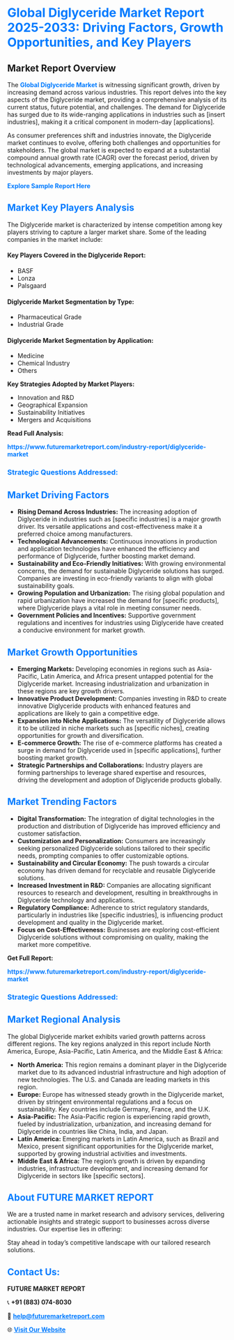 <h1 style="color: #007BFF;">Global Diglyceride Market Report 2025-2033: Driving Factors, Growth Opportunities, and Key Players</h1>

<section id="overview">
<h2>Market Report Overview</h2>
<p>The <a href="https://www.futuremarketreport.com/industry-report/diglyceride-market" style="color: #007BFF; text-decoration: none;"><strong>Global Diglyceride Market</strong></a> is witnessing significant growth, driven by increasing demand across various industries. This report delves into the key aspects of the Diglyceride market, providing a comprehensive analysis of its current status, future potential, and challenges. The demand for Diglyceride has surged due to its wide-ranging applications in industries such as [insert industries], making it a critical component in modern-day [applications].</p>
<p>As consumer preferences shift and industries innovate, the Diglyceride market continues to evolve, offering both challenges and opportunities for stakeholders. The global market is expected to expand at a substantial compound annual growth rate (CAGR) over the forecast period, driven by technological advancements, emerging applications, and increasing investments by major players.</p>
</section>

<section id="overview">
<p><a href="https://www.futuremarketreport.com/request-sample/reportId=114499" style="color: #007BFF; text-decoration: none;"><strong>Explore Sample Report Here</strong></a></p>
</section>

<section id="key-players">
<h2 style="color: #007BFF;">Market Key Players Analysis</h2>
<p>The Diglyceride market is characterized by intense competition among key players striving to capture a larger market share. Some of the leading companies in the market include:</p>
<h4>Key Players Covered in the Diglyceride Report:</h4>
<ul><li>BASF</li><li>Lonza</li><li>Palsgaard</li></ul>
<h4>Diglyceride Market Segmentation by Type:</h4>
<ul><li>Pharmaceutical Grade</li><li>Industrial Grade</li></ul>

<h4>Diglyceride Market Segmentation by Application:</h4>
<ul><li>Medicine</li><li>Chemical Industry</li><li>Others</li></ul>
<p><strong>Key Strategies Adopted by Market Players:</strong></p>
<ul>
<li>Innovation and R&D</li>
<li>Geographical Expansion</li>
<li>Sustainability Initiatives</li>
<li>Mergers and Acquisitions</li>
</ul>
</section>

<section>
<p><strong>Read Full Analysis: </strong></p><a href="https://www.futuremarketreport.com/industry-report/diglyceride-market" style="color: #007BFF; text-decoration: none;"><strong>https://www.futuremarketreport.com/industry-report/diglyceride-market</strong></a>
<h3 style="color: #007BFF;">Strategic Questions Addressed:</h3>
</section>

<section id="driving-factors">
<h2 style="color: #007BFF;">Market Driving Factors</h2>
<ul>
<li><strong>Rising Demand Across Industries:</strong> The increasing adoption of Diglyceride in industries such as [specific industries] is a major growth driver. Its versatile applications and cost-effectiveness make it a preferred choice among manufacturers.</li>
<li><strong>Technological Advancements:</strong> Continuous innovations in production and application technologies have enhanced the efficiency and performance of Diglyceride, further boosting market demand.</li>
<li><strong>Sustainability and Eco-Friendly Initiatives:</strong> With growing environmental concerns, the demand for sustainable Diglyceride solutions has surged. Companies are investing in eco-friendly variants to align with global sustainability goals.</li>
<li><strong>Growing Population and Urbanization:</strong> The rising global population and rapid urbanization have increased the demand for [specific products], where Diglyceride plays a vital role in meeting consumer needs.</li>
<li><strong>Government Policies and Incentives:</strong> Supportive government regulations and incentives for industries using Diglyceride have created a conducive environment for market growth.</li>
</ul>
</section>

<section id="growth-opportunities">
<h2 style="color: #007BFF;">Market Growth Opportunities</h2>
<ul>
<li><strong>Emerging Markets:</strong> Developing economies in regions such as Asia-Pacific, Latin America, and Africa present untapped potential for the Diglyceride market. Increasing industrialization and urbanization in these regions are key growth drivers.</li>
<li><strong>Innovative Product Development:</strong> Companies investing in R&D to create innovative Diglyceride products with enhanced features and applications are likely to gain a competitive edge.</li>
<li><strong>Expansion into Niche Applications:</strong> The versatility of Diglyceride allows it to be utilized in niche markets such as [specific niches], creating opportunities for growth and diversification.</li>
<li><strong>E-commerce Growth:</strong> The rise of e-commerce platforms has created a surge in demand for Diglyceride used in [specific applications], further boosting market growth.</li>
<li><strong>Strategic Partnerships and Collaborations:</strong> Industry players are forming partnerships to leverage shared expertise and resources, driving the development and adoption of Diglyceride products globally.</li>
</ul>
</section>

<section id="trending-factors">
<h2 style="color: #007BFF;">Market Trending Factors</h2>
<ul>
<li><strong>Digital Transformation:</strong> The integration of digital technologies in the production and distribution of Diglyceride has improved efficiency and customer satisfaction.</li>
<li><strong>Customization and Personalization:</strong> Consumers are increasingly seeking personalized Diglyceride solutions tailored to their specific needs, prompting companies to offer customizable options.</li>
<li><strong>Sustainability and Circular Economy:</strong> The push towards a circular economy has driven demand for recyclable and reusable Diglyceride solutions.</li>
<li><strong>Increased Investment in R&D:</strong> Companies are allocating significant resources to research and development, resulting in breakthroughs in Diglyceride technology and applications.</li>
<li><strong>Regulatory Compliance:</strong> Adherence to strict regulatory standards, particularly in industries like [specific industries], is influencing product development and quality in the Diglyceride market.</li>
<li><strong>Focus on Cost-Effectiveness:</strong> Businesses are exploring cost-efficient Diglyceride solutions without compromising on quality, making the market more competitive.</li>
</ul>
</section>

<section>
<p><strong>Get Full Report: </strong></p><a href="https://www.futuremarketreport.com/industry-report/diglyceride-market" style="color: #007BFF; text-decoration: none;"><strong>https://www.futuremarketreport.com/industry-report/diglyceride-market</strong></a>
<h3 style="color: #007BFF;">Strategic Questions Addressed:</h3>
</section>


<section id="regional-analysis">
<h2 style="color: #007BFF;">Market Regional Analysis</h2>
<p>The global Diglyceride market exhibits varied growth patterns across different regions. The key regions analyzed in this report include North America, Europe, Asia-Pacific, Latin America, and the Middle East & Africa:</p>
<ul>
<li><strong>North America:</strong> This region remains a dominant player in the Diglyceride market due to its advanced industrial infrastructure and high adoption of new technologies. The U.S. and Canada are leading markets in this region.</li>
<li><strong>Europe:</strong> Europe has witnessed steady growth in the Diglyceride market, driven by stringent environmental regulations and a focus on sustainability. Key countries include Germany, France, and the U.K.</li>
<li><strong>Asia-Pacific:</strong> The Asia-Pacific region is experiencing rapid growth, fueled by industrialization, urbanization, and increasing demand for Diglyceride in countries like China, India, and Japan.</li>
<li><strong>Latin America:</strong> Emerging markets in Latin America, such as Brazil and Mexico, present significant opportunities for the Diglyceride market, supported by growing industrial activities and investments.</li>
<li><strong>Middle East & Africa:</strong> The region’s growth is driven by expanding industries, infrastructure development, and increasing demand for Diglyceride in sectors like [specific sectors].</li>
</ul>
</section>

<footer>
<h2 style="color: #007BFF;">About FUTURE MARKET REPORT</h2>
<p>We are a trusted name in market research and advisory services, delivering actionable insights and strategic support to businesses across diverse industries. Our expertise lies in offering:</p>

<p>Stay ahead in today’s competitive landscape with our tailored research solutions.</p>

<h2 style="color: #007BFF;">Contact Us:</h2>
<p><strong>FUTURE MARKET REPORT</strong></p>
<p>📞 <strong>+91 (883) 074-8030</strong></p>
<p>📧 <strong><a href="mailto:help@futuremarketreport.com" style="color: #007BFF;">help@futuremarketreport.com</a></strong></p>
<p>🌐 <strong><a href="https://www.futuremarketreport.com/" style="color: #007BFF;">Visit Our Website</a></strong></p>
</footer>